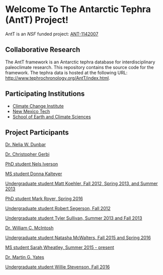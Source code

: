 
# Welcome To The Antarctic Tephra (AntT) Project!

AntT is an *NSF* funded project:
	[ANT-1142007](http://nsf.gov/awardsearch/showAward.do?AwardNumber=1142007)

## Collaborative Research

The AntT framework is an Antarctic tephra database for
interdisciplinary paleoclimate research.  This repository contains the
source code for the framework.  The tephra data is hosted at the
following URL: <http://www.tephrochronology.org/AntT/index.html>.

## Participating Institutions

* [Climate Change Institute](http://climatechange.umaine.edu/)
* [New Mexico Tech](http://www.ees.nmt.edu)
* [School of Earth and Climate Sciences](http://umaine.edu/earthclimate/)

## Project Participants

[Dr. Nelia W. Dunbar](http://geoinfo.nmt.edu/staff/dunbar/home.html)

[Dr. Christopher Gerbi](http://umaine.edu/earthclimate/faculty-staff/faculty-and-staff/christopher-gerbi)

[PhD student Nels Iverson](https://sites.google.com/site/nelsiverson/)

[MS student Donna Kalteyer](http://climatechange.umaine.edu/people/profile/donna_kalteyer)

[Undergraduate student Matt Koehler, Fall 2012, Spring 2013, and Summer 2013](http://www.ess.washington.edu/dwp/people/profileG.php?name=koehler--matt)

[PhD student Mark Royer, Spring 2016](http://aturing.umcs.maine.edu/~mark.royer)

[Undergraduate student Robert Segerson, Fall 2012]()

[Undergraduate student Tyler Sullivan, Summer 2013 and Fall 2013]()

[Dr. William C. McIntosh](http://www.ees.nmt.edu/mcintosh/)

[Undergraduate student Natasha McWalters, Fall 2015 and Spring 2016]()

[MS student Sarah Wheatley, Summer 2015 - present](http://climatechange.umaine.edu/people/profile/sarah_wheatley)

[Dr. Martin G. Yates](http://umaine.edu/earthclimate/faculty-staff/faculty-and-staff/martin-yates/)

[Undergraduate student Willie Stevenson, Fall 2016](https://williestevenson.me/)


<!--  LocalWords:  AntT Nelia Gerbi Nels Iverson
 -->
<!--  LocalWords:  Kalteyer Koehler Segerson McWalters Wheatley
 -->
